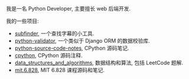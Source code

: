 我是一名 Python Developer, 主要擅长 web 后端开发.

我的一些项目:

- [subfinder](https://github.com/ausaki/subfinder), 一个查找字幕的小工具.
- [python-validator](https://github.com/ausaki/python-validator), 一个类似于 Django ORM 的数据校验库.
- [python-source-code-notes](https://github.com/ausaki/python-source-code-notes), CPython 源码笔记.
- [cpython](https://github.com/ausaki/cpython), CPython 源码注释.
- [data_structures_and_algorithms](https://github.com/ausaki/data_structures_and_algorithms), 数据结构和算法, 包括 LeetCode 题解.
- [mit.6.828](https://github.com/ausaki/mit.6.828), MIT 6.828 课程源码和笔记.
